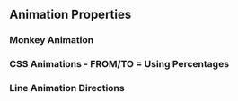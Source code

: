 ## Animation Properties

### Monkey Animation

### CSS Animations - FROM/TO = Using Percentages

### Line Animation Directions
